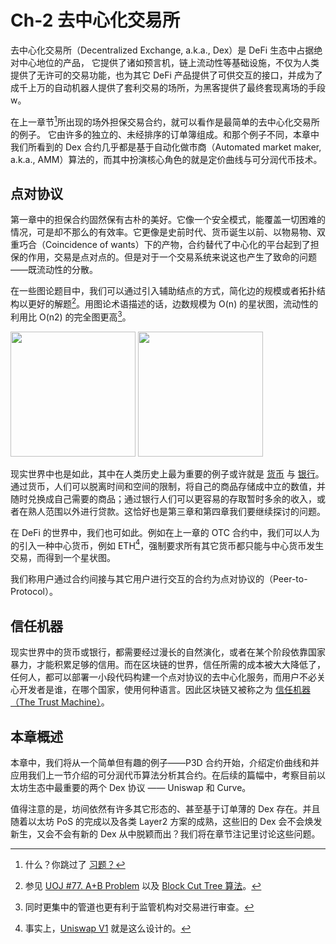 # Ch-2 去中心化交易所

去中心化交易所（Decentralized Exchange, a.k.a., Dex）是 DeFi 生态中占据绝对中心地位的产品，
它提供了诸如预言机，链上流动性等基础设施，不仅为人类提供了无许可的交易功能，也为其它 DeFi 产品提供了可供交互的接口，并成为了成千上万的自动机器人提供了套利交易的场所，为黑客提供了最终套现离场的手段w。

在上一章节[^1]所出现的场外担保交易合约，就可以看作是最简单的去中心化交易所的例子。
它由许多的独立的、未经排序的订单簿组成。和那个例子不同，本章中我们所看到的 Dex 合约几乎都是基于自动化做市商（Automated market maker, a.k.a., AMM）算法的，而其中扮演核心角色的就是定价曲线与可分润代币技术。

## 点对协议

第一章中的担保合约固然保有古朴的美好。它像一个安全模式，能覆盖一切困难的情况，可是却不那么的有效率。它更像是史前时代、货币诞生以前、以物易物、双重巧合（Coincidence of wants）下的产物，合约替代了中心化的平台起到了担保的作用，交易是点对点的。但是对于一个交易系统来说这也产生了致命的问题——既流动性的分散。

在一些图论题目中，我们可以通过引入辅助结点的方式，简化边的规模或者拓扑结构以更好的解题[^2]。用图论术语描述的话，边数规模为 O(n) 的星状图，流动性的利用比 O(n2) 的完全图更高[^3]。

<img src="https://upload.wikimedia.org/wikipedia/commons/4/49/Star_network_7.svg"  width="200" />

<img src="https://upload.wikimedia.org/wikipedia/commons/9/9e/Complete_graph_K7.svg"  width="200" />

现实世界中也是如此，其中在人类历史上最为重要的例子或许就是 [货币]() 与 [银行]()。通过货币，人们可以脱离时间和空间的限制，将自己的商品存储成中立的数值，并随时兑换成自己需要的商品；通过银行人们可以更容易的存取暂时多余的收入，或者在熟人范围以外进行贷款。这恰好也是第三章和第四章我们要继续探讨的问题。

在 DeFi 的世界中，我们也可如此。例如在上一章的 OTC 合约中，我们可以人为的引入一种中心货币，例如 ETH[^4]，强制要求所有其它货币都只能与中心货币发生交易，而得到一个星状图。

我们称用户通过合约间接与其它用户进行交互的合约为点对协议的（Peer-to-Protocol）。

## 信任机器

现实世界中的货币或银行，都需要经过漫长的自然演化，或者在某个阶段依靠国家暴力，才能积累足够的信用。而在区块链的世界，信任所需的成本被大大降低了，任何人，都可以部署一小段代码构建一个点对协议的去中心化服务，而用户不必关心开发者是谁，在哪个国家，使用何种语言。因此区块链又被称之为 [信任机器（The Trust Machine）](https://computationallegalstudies.com/2015/10/30/the-trust-machine-the-technology-behind-bitcoin-could-transform-how-the-economy-works-via-the-economist/)。

[^1]: 什么？你跳过了 [习题？](/Ch-1%20快速入门/Problems.html)
[^2]: 参见 [UOJ #77. A+B Problem](https://www.shuizilong.com/house/archives/uoj-77-ab-problem/) 以及 [Block Cut Tree 算法](https://github.com/ShahjalalShohag/code-library/blob/master/Graph%20Theory/Block%20Cut%20Tree.cpp)。
[^3]: 同时更集中的管道也更有利于监管机构对交易进行审查。
[^4]: 事实上，[Uniswap V1](https://hackmd.io/@HaydenAdams/HJ9jLsfTz) 就是这么设计的。


## 本章概述

本章中，我们将从一个简单但有趣的例子——P3D 合约开始，介绍定价曲线和并应用我们上一节介绍的可分润代币算法分析其合约。在后续的篇幅中，考察目前以太坊生态中最重要的两个 Dex 协议 —— Uniswap 和 Curve。

值得注意的是，坊间依然有许多其它形态的、甚至基于订单薄的 Dex 存在。并且随着以太坊 PoS 的完成以及各类 Layer2 方案的成熟，这些旧的 Dex 会不会焕发新生，又会不会有新的 Dex 从中脱颖而出？我们将在章节注记里讨论这些问题。